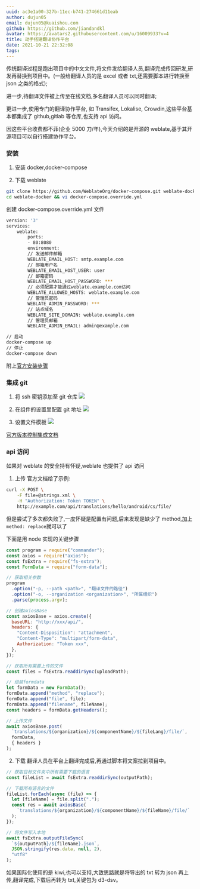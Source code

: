 ```yaml
---
uuid: ac3e1a00-327b-11ec-b741-274661d11eab
author: dujun05
email: dujun05@kuaishou.com
github: https://github.com/jiandandkl
avatar: https://avatars2.githubusercontent.com/u/16009933?v=4
title: 动手搭建翻译协作平台
date: 2021-10-21 22:32:08
tags:
---
```


传统翻译过程是跑出项目中的中文文件,将文件发给翻译人员,翻译完成传回研发,研发再替换到项目中。(一般给翻译人员的是 excel 或者 txt,还需要脚本进行转换至 json 之类的格式);

进一步,待翻译文件被上传至在线文档,多名翻译人员可以同时翻译;

更进一步,使用专门的翻译协作平台, 如 Transifex, Lokalise, Crowdin,这些平台基本都集成了 github,gitlab 等仓库,也支持 api 访问。

因这些平台收费都不菲(企业 5000 刀/年),今天介绍的是开源的 weblate,基于其开源项目可以自行搭建协作平台。

### 安装

1. 安装 docker,docker-compose

2. 下载 weblate

```bash
git clone https://github.com/WeblateOrg/docker-compose.git weblate-docker
cd weblate-docker && vi docker-compose.override.yml
```

创建 docker-compose.override.yml 文件

```bash
version: '3'
services:
    weblate:
        ports:
        - 80:8080
        environment:
        // 发送邮件邮箱
        WEBLATE_EMAIL_HOST: smtp.example.com
        // 邮箱用户名
        WEBLATE_EMAIL_HOST_USER: user
        // 邮箱密码
        WEBLATE_EMAIL_HOST_PASSWORD: ***
        // 必须配置才能通过weblate.example.com访问
        WEBLATE_ALLOWED_HOSTS: weblate.example.com
        // 管理员密码
        WEBLATE_ADMIN_PASSWORD: ***
        // 站点域名
        WEBLATE_SITE_DOMAIN: weblate.example.com
        // 管理员邮箱
        WEBLATE_ADMIN_EMAIL: admin@example.com
```

```bash
// 启动
docker-compose up
// 停止
docker-compose down
```

附上[官方安装步骤](https://docs.weblate.org/zh_CN/latest/admin/install/docker.html)

### 集成 git

1. 将 ssh 密钥添加至 git 仓库
   ![](/img/dujun/weblate-ssh.png.png)

2. 在组件的设置里配置 git 地址
   ![](/img/dujun/weblate-git.png)

3. 设置文件模板
   ![](/img/dujun/weblate-file.png)

[官方版本控制集成文档](https://docs.weblate.org/zh_CN/latest/vcs.html)

### api 访问

如果对 weblate 的安全持有怀疑,weblate 也提供了 api 访问

1. 上传
   官方文档给了示例:

```bash
curl -X POST \
    -F file=@strings.xml \
    -H "Authorization: Token TOKEN" \
    http://example.com/api/translations/hello/android/cs/file/
```

但是尝试了多次都失败了,一度怀疑是配置有问题,后来发现是缺少了 method,加上`method: replace`就可以了

下面是用 node 实现的关键步骤

```javascript
const program = require("commander");
const axios = require("axios");
const fsExtra = require("fs-extra");
const FormData = require("form-data");

// 获取相关参数
program
  .option("-p, --path <path>", "翻译文件的路径")
  .option("-o, --organization <organization>", "所属组织")
  .parse(process.argv);

// 创建axiosBase
const axiosBase = axios.create({
  baseURL: "http://xxx/api/",
  headers: {
    "Content-Disposition": "attachment",
    "Content-Type": "multipart/form-data",
    Authorization: "Token xxx",
  },
});

// 获取所有需要上传的文件
const files = fsExtra.readdirSync(uploadPath);

// 组装formdata
let formData = new FormData();
formData.append("method", "replace");
formData.append("file", file);
formData.append("filename", fileName);
const headers = formData.getHeaders();

// 上传文件
await axiosBase.post(
  `translations/${organization}/${componentName}/${fileLang}/file/`,
  formData,
  { headers }
);
```

2. 下载
   翻译人员在平台上翻译完成后,再通过脚本将文案拉到项目中。

```javascript
// 获取目标文件夹中所有需要下载的语言
const fileList = await fsExtra.readdirSync(outputPath);

// 下载所有语言的文件
fileList.forEach(async (file) => {
  let [fileName] = file.split(".");
  const res = await axiosBase(
    `translations/${organization}/${componentName}/${fileName}/file/`
  );
});

// 将文件写入本地
await fsExtra.outputFileSync(
  `${outputPath}/${fileName}.json`,
  JSON.stringify(res.data, null, 2),
  "utf8"
);
```

如果国际化使用的是 kiwi,也可以支持,大致思路就是将导出的 txt 转为 json 再上传,翻译完成,下载后再转为 txt,关键包为 d3-dsv。
